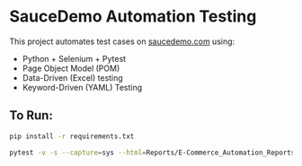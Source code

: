 # SauceDemo Automation Testing

This project automates test cases on [saucedemo.com](https://www.saucedemo.com) using:

- Python + Selenium + Pytest
- Page Object Model (POM)
- Data-Driven (Excel) testing
- Keyword-Driven (YAML) Testing


## To Run:
```bash
pip install -r requirements.txt

pytest -v -s --capture=sys --html=Reports/E-Commerce_Automation_Reports.html